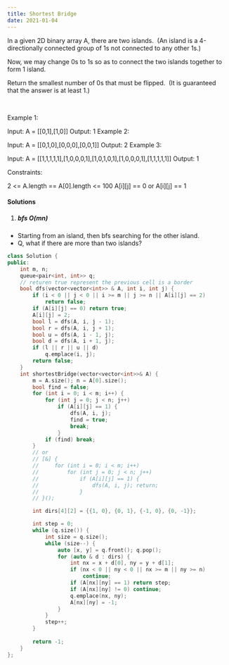 ```yaml
---
title: Shortest Bridge
date: 2021-01-04
---
```

In a given 2D binary array A, there are two islands.  (An island is a 4-directionally connected group of 1s not connected to any other 1s.)

Now, we may change 0s to 1s so as to connect the two islands together to form 1 island.

Return the smallest number of 0s that must be flipped.  (It is guaranteed that the answer is at least 1.)

 

Example 1:

Input: A = [[0,1],[1,0]]
Output: 1
Example 2:

Input: A = [[0,1,0],[0,0,0],[0,0,1]]
Output: 2
Example 3:

Input: A = [[1,1,1,1,1],[1,0,0,0,1],[1,0,1,0,1],[1,0,0,0,1],[1,1,1,1,1]]
Output: 1
 

Constraints:

2 <= A.length == A[0].length <= 100
A[i][j] == 0 or A[i][j] == 1

#### Solutions

1. ##### bfs O(mn)

- Starting from an island, then bfs searching for the other island.
- Q, what if there are more than two islands?

```cpp
class Solution {
public:
    int m, n;
    queue<pair<int, int>> q;
    // returen true represent the previous cell is a border
    bool dfs(vector<vector<int>> & A, int i, int j) {
        if (i < 0 || j < 0 || i >= m || j >= n || A[i][j] == 2)
            return false;
        if (A[i][j] == 0) return true;
        A[i][j] = 2;
        bool l = dfs(A, i, j - 1);
        bool r = dfs(A, i, j + 1);
        bool u = dfs(A, i - 1, j);
        bool d = dfs(A, i + 1, j);
        if (l || r || u || d)
            q.emplace(i, j);
        return false;
    }
    int shortestBridge(vector<vector<int>>& A) {
        m = A.size(); n = A[0].size();
        bool find = false;
        for (int i = 0; i < m; i++) {
            for (int j = 0; j < n; j++)
                if (A[i][j] == 1) {
                    dfs(A, i, j);
                    find = true;
                    break;
                }
            if (find) break;
        }
        // or
        // [&] {
        //     for (int i = 0; i < m; i++)
        //         for (int j = 0; j < n; j++)
        //             if (A[i][j] == 1) {
        //                 dfs(A, i, j); return;
        //             }
        // }();

        int dirs[4][2] = {{1, 0}, {0, 1}, {-1, 0}, {0, -1}};

        int step = 0;
        while (q.size()) {
            int size = q.size();
            while (size--) {
                auto [x, y] = q.front(); q.pop();
                for (auto & d : dirs) {
                    int nx = x + d[0], ny = y + d[1];
                    if (nx < 0 || ny < 0 || nx >= m || ny >= n)
                        continue;
                    if (A[nx][ny] == 1) return step;
                    if (A[nx][ny] != 0) continue;
                    q.emplace(nx, ny);
                    A[nx][ny] = -1;
                }
            }
            step++;
        }
        
        return -1;
    }
};
```